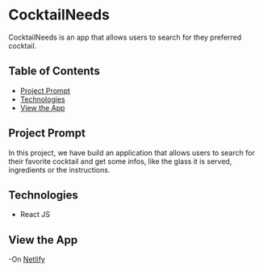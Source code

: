 # **CocktailNeeds**

CocktailNeeds is an app that allows users to search for they preferred cocktail.

## Table of Contents

- [Project Prompt](#project-prompt)
- [Technologies](#technologies)
- [View the App](#view-the-app)

## Project Prompt

In this project, we have build an application that allows users to search for their favorite cocktail and get some infos, like the glass it is served, ingredients or the instructions.

## Technologies

- React JS

## View the App

-On [Netlify](https://cocktail-needs.netlify.app/)
